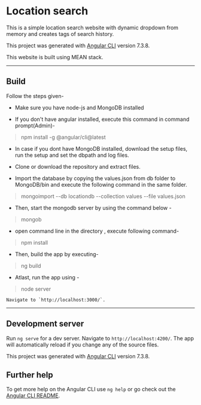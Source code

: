 # Location search


This is a simple location search website with dynamic dropdown from memory and creates tags of search history.

This project was generated with [Angular CLI](https://github.com/angular/angular-cli) version 7.3.8.


This website is built using MEAN stack. 

---
## Build
Follow the steps given-

* Make sure you have node-js and MongoDB installed

* If you don't have angular installed, execute this command in command prompt(Admin)- 
> npm install -g @angular/cli@latest  

* In case if you dont have MongoDB installed, download the setup files, run the setup and set the dbpath and log files.

* Clone or download the repository and extract files.

* Import the database by copying the values.json from db folder to MongoDB/bin and execute the following command in the same folder.

>mongoimport --db locationdb --collection values --file values.json 

* Then, start the mongodb server by using the command below -
>mongob

* open command line in the directory , execute following command-
> npm install

* Then, build the app by executing-
>ng build

* Atlast, run the app using -
>node server


    Navigate to `http://localhost:3000/`.

---

## Development server

Run `ng serve` for a dev server. Navigate to `http://localhost:4200/`. The app will automatically reload if you change any of the source files.

This project was generated with [Angular CLI](https://github.com/angular/angular-cli) version 7.3.8.


## Further help

To get more help on the Angular CLI use `ng help` or go check out the [Angular CLI README](https://github.com/angular/angular-cli/blob/master/README.md).
